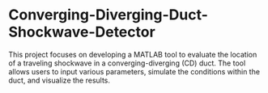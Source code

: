 # Converging-Diverging-Duct-Shockwave-Detector
This project focuses on developing a MATLAB tool to evaluate the location of a traveling shockwave in a converging-diverging (CD) duct. The tool allows users to input various parameters, simulate the conditions within the duct, and visualize the results.
